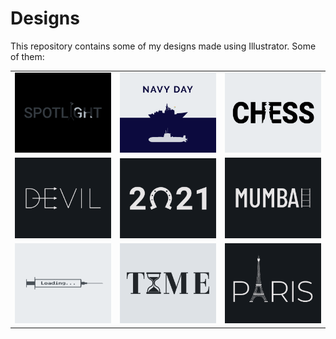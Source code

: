 # Designs
This repository contains some of my designs made using Illustrator.
Some of them:
<table>
    <tr>
      <td><img src="2020-11/png/21.11.2020.png"></td>
      <td><img src="2020-12/png/04.12.2020.png"></td>
      <td><img src="2020-11/png/20.11.2020.png"></td>
    </tr>
    <tr>
      <td><img src="2020-12/png/10.12.2020.png"></td>
      <td><img src="2021-01/png/01.01.2021.png"></td>
      <td><img src="2020-12/png/27.12.2020.png"></td>
    </tr>
    <tr>
      <td><img src="2020-11/png/30.11.2020.png"></td>
      <td><img src="2020-11/png/16.11.2020.png"></td>
      <td><img src="2020-12/png/18.12.2020.png"></td>
    </tr>
</table>
